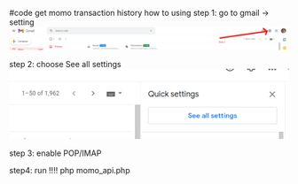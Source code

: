 #code get momo transaction history
how to using 
step 1:
go to gmail -> setting 
![step 1](img/S1.png)

step 2:
choose See all settings
![step 1](img/S2.png)

step 3:
enable POP/IMAP

step4:
run !!!!
php momo_api.php
